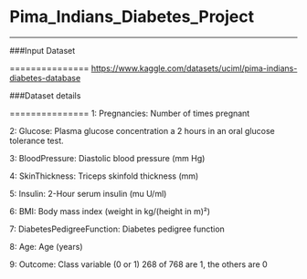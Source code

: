  # Pima_Indians_Diabetes_Project
 ------------------------------

 ###Input Dataset
 
 ===============
 https://www.kaggle.com/datasets/uciml/pima-indians-diabetes-database

 ###Dataset details
 
 ===============
 1: Pregnancies: Number of times pregnant
 
 2: Glucose: Plasma glucose concentration a 2 hours in an oral glucose tolerance test.
 
 3: BloodPressure: Diastolic blood pressure (mm Hg)
 
 4: SkinThickness: Triceps skinfold thickness (mm)
 
 5: Insulin: 2-Hour serum insulin (mu U/ml)
 
 6: BMI: Body mass index (weight in kg/(height in m)²)
 
 7: DiabetesPedigreeFunction: Diabetes pedigree function
 
 8: Age: Age (years)
 
 9: Outcome: Class variable (0 or 1) 268 of 768 are 1, the others are 0
